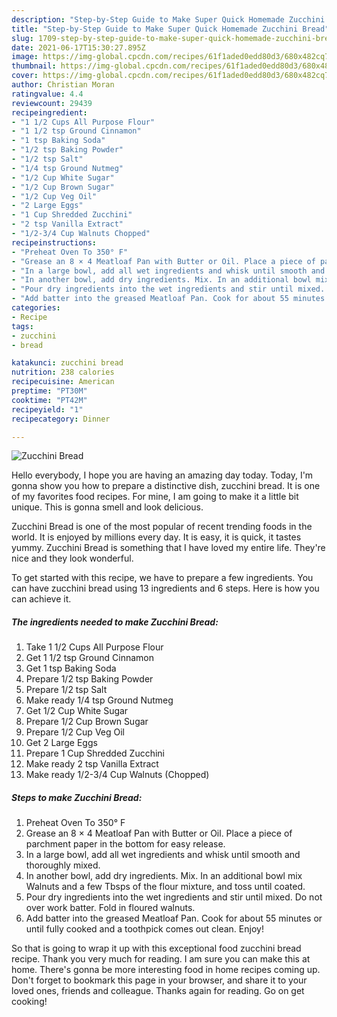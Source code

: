 ```yaml
---
description: "Step-by-Step Guide to Make Super Quick Homemade Zucchini Bread"
title: "Step-by-Step Guide to Make Super Quick Homemade Zucchini Bread"
slug: 1709-step-by-step-guide-to-make-super-quick-homemade-zucchini-bread
date: 2021-06-17T15:30:27.895Z
image: https://img-global.cpcdn.com/recipes/61f1aded0edd80d3/680x482cq70/zucchini-bread-recipe-main-photo.jpg
thumbnail: https://img-global.cpcdn.com/recipes/61f1aded0edd80d3/680x482cq70/zucchini-bread-recipe-main-photo.jpg
cover: https://img-global.cpcdn.com/recipes/61f1aded0edd80d3/680x482cq70/zucchini-bread-recipe-main-photo.jpg
author: Christian Moran
ratingvalue: 4.4
reviewcount: 29439
recipeingredient:
- "1 1/2 Cups All Purpose Flour"
- "1 1/2 tsp Ground Cinnamon"
- "1 tsp Baking Soda"
- "1/2 tsp Baking Powder"
- "1/2 tsp Salt"
- "1/4 tsp Ground Nutmeg"
- "1/2 Cup White Sugar"
- "1/2 Cup Brown Sugar"
- "1/2 Cup Veg Oil"
- "2 Large Eggs"
- "1 Cup Shredded Zucchini"
- "2 tsp Vanilla Extract"
- "1/2-3/4 Cup Walnuts Chopped"
recipeinstructions:
- "Preheat Oven To 350° F"
- "Grease an 8 × 4 Meatloaf Pan with Butter or Oil. Place a piece of parchment paper in the bottom for easy release."
- "In a large bowl, add all wet ingredients and whisk until smooth and thoroughly mixed."
- "In another bowl, add dry ingredients. Mix. In an additional bowl mix Walnuts and a few Tbsps of the flour mixture, and toss until coated."
- "Pour dry ingredients into the wet ingredients and stir until mixed. Do not over work batter. Fold in floured walnuts."
- "Add batter into the greased Meatloaf Pan. Cook for about 55 minutes or until fully cooked and a toothpick comes out clean. Enjoy!"
categories:
- Recipe
tags:
- zucchini
- bread

katakunci: zucchini bread 
nutrition: 238 calories
recipecuisine: American
preptime: "PT30M"
cooktime: "PT42M"
recipeyield: "1"
recipecategory: Dinner

---
```



![Zucchini Bread](https://img-global.cpcdn.com/recipes/61f1aded0edd80d3/680x482cq70/zucchini-bread-recipe-main-photo.jpg)

Hello everybody, I hope you are having an amazing day today. Today, I'm gonna show you how to prepare a distinctive dish, zucchini bread. It is one of my favorites food recipes. For mine, I am going to make it a little bit unique. This is gonna smell and look delicious.

Zucchini Bread is one of the most popular of recent trending foods in the world. It is enjoyed by millions every day. It is easy, it is quick, it tastes yummy. Zucchini Bread is something that I have loved my entire life. They're nice and they look wonderful.




To get started with this recipe, we have to prepare a few ingredients. You can have zucchini bread using 13 ingredients and 6 steps. Here is how you can achieve it.

<!--inarticleads1-->

##### The ingredients needed to make Zucchini Bread:

1. Take 1 1/2 Cups All Purpose Flour
1. Get 1 1/2 tsp Ground Cinnamon
1. Get 1 tsp Baking Soda
1. Prepare 1/2 tsp Baking Powder
1. Prepare 1/2 tsp Salt
1. Make ready 1/4 tsp Ground Nutmeg
1. Get 1/2 Cup White Sugar
1. Prepare 1/2 Cup Brown Sugar
1. Prepare 1/2 Cup Veg Oil
1. Get 2 Large Eggs
1. Prepare 1 Cup Shredded Zucchini
1. Make ready 2 tsp Vanilla Extract
1. Make ready 1/2-3/4 Cup Walnuts (Chopped)




<!--inarticleads2-->

##### Steps to make Zucchini Bread:

1. Preheat Oven To 350° F
1. Grease an 8 × 4 Meatloaf Pan with Butter or Oil. Place a piece of parchment paper in the bottom for easy release.
1. In a large bowl, add all wet ingredients and whisk until smooth and thoroughly mixed.
1. In another bowl, add dry ingredients. Mix. In an additional bowl mix Walnuts and a few Tbsps of the flour mixture, and toss until coated.
1. Pour dry ingredients into the wet ingredients and stir until mixed. Do not over work batter. Fold in floured walnuts.
1. Add batter into the greased Meatloaf Pan. Cook for about 55 minutes or until fully cooked and a toothpick comes out clean. Enjoy!




So that is going to wrap it up with this exceptional food zucchini bread recipe. Thank you very much for reading. I am sure you can make this at home. There's gonna be more interesting food in home recipes coming up. Don't forget to bookmark this page in your browser, and share it to your loved ones, friends and colleague. Thanks again for reading. Go on get cooking!
